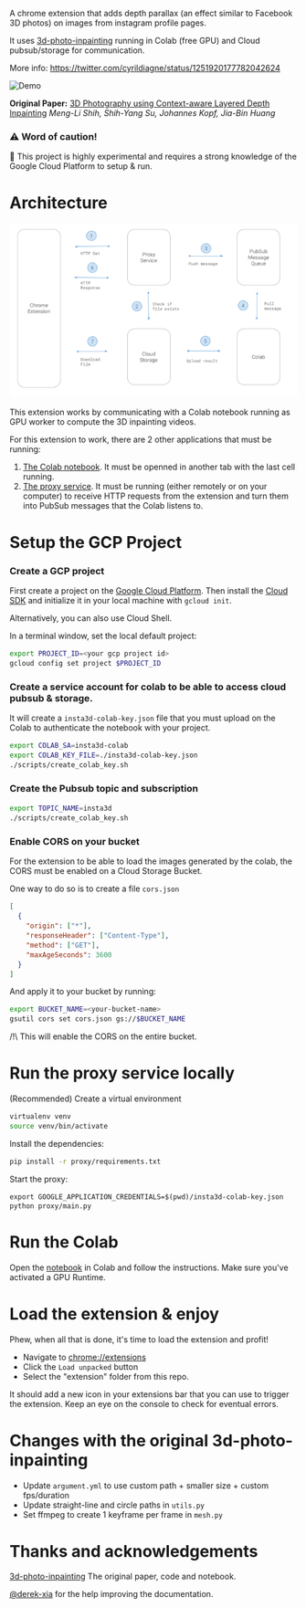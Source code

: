 A chrome extension that adds depth parallax (an effect similar to Facebook 3D photos)
on images from instagram profile pages.

It uses [3d-photo-inpainting](https://github.com/vt-vl-lab/3d-photo-inpainting)
running in Colab (free GPU) and Cloud pubsub/storage for communication.

More info: https://twitter.com/cyrildiagne/status/1251920177782042624

![Demo](media/demo.gif)

**Original Paper:** [3D Photography using Context-aware Layered Depth Inpainting](https://arxiv.org/abs/2004.04727)
_Meng-Li Shih, Shih-Yang Su, Johannes Kopf, Jia-Bin Huang_

### ⚠️ Word of caution!

🧪 This project is highly experimental and requires a strong knowledge of the Google Cloud Platform to setup & run.

# Architecture

![architecture](media/architecture.png)

This extension works by communicating with a Colab notebook running as GPU worker to compute the 3D inpainting videos.

For this extension to work, there are 2 other applications that must be running:

1. [The Colab notebook](https://github.com/cyrildiagne/instagram-3d-photo/blob/master/colab_worker.ipynb). It must be openned in another tab with the last cell running.
2. [The proxy service](https://github.com/cyrildiagne/instagram-3d-photo/tree/master/backend). It must be running (either remotely or on your computer) to receive HTTP requests from the extension and turn them into PubSub messages that the Colab listens to.

# Setup the GCP Project

### Create a GCP project

First create a project on the [Google Cloud Platform](https://console.cloud.google.com/).
Then install the [Cloud SDK](https://cloud.google.com/sdk/docs/quickstarts) and initialize it in your local machine with `gcloud init`.

Alternatively, you can also use Cloud Shell.

In a terminal window, set the local default project:

```bash
export PROJECT_ID=<your gcp project id>
gcloud config set project $PROJECT_ID
```

### Create a service account for colab to be able to access cloud pubsub & storage.

It will create a `insta3d-colab-key.json` file that you must upload on the Colab to authenticate the notebook with your project.

```bash
export COLAB_SA=insta3d-colab
export COLAB_KEY_FILE=./insta3d-colab-key.json
./scripts/create_colab_key.sh
```

### Create the Pubsub topic and subscription

```bash
export TOPIC_NAME=insta3d
./scripts/create_colab_key.sh
```

### Enable CORS on your bucket

For the extension to be able to load the images generated by the colab, the CORS must be enabled on a Cloud Storage Bucket.

One way to do so is to create a file `cors.json`

```json
[
  {
    "origin": ["*"],
    "responseHeader": ["Content-Type"],
    "method": ["GET"],
    "maxAgeSeconds": 3600
  }
]
```

And apply it to your bucket by running:

```bash
export BUCKET_NAME=<your-bucket-name>
gsutil cors set cors.json gs://$BUCKET_NAME
```

/!\ This will enable the CORS on the entire bucket.

# Run the proxy service locally

(Recommended) Create a virtual environment

```bash
virtualenv venv
source venv/bin/activate
```

Install the dependencies:

```bash
pip install -r proxy/requirements.txt
```

Start the proxy:

```
export GOOGLE_APPLICATION_CREDENTIALS=$(pwd)/insta3d-colab-key.json
python proxy/main.py
```

# Run the Colab

Open the [notebook](https://github.com/cyrildiagne/instagram-3d-photo/blob/master/colab_worker.ipynb) in Colab and follow the instructions.
Make sure you've activated a GPU Runtime.

# Load the extension & enjoy

Phew, when all that is done, it's time to load the extension and profit!

- Navigate to [chrome://extensions](chrome://extensions)
- Click the `Load unpacked` button
- Select the "extension" folder from this repo.

It should add a new icon in your extensions bar that you can use to trigger the extension.
Keep an eye on the console to check for eventual errors.

# Changes with the original 3d-photo-inpainting

- Update `argument.yml` to use custom path + smaller size + custom fps/duration
- Update straight-line and circle paths in `utils.py`
- Set ffmpeg to create 1 keyframe per frame in `mesh.py`

# Thanks and acknowledgements

[3d-photo-inpainting](https://github.com/vt-vl-lab/3d-photo-inpainting) The original paper, code and notebook.

[@derek-xia](https://github.com/derek-xia) for the help improving the documentation.